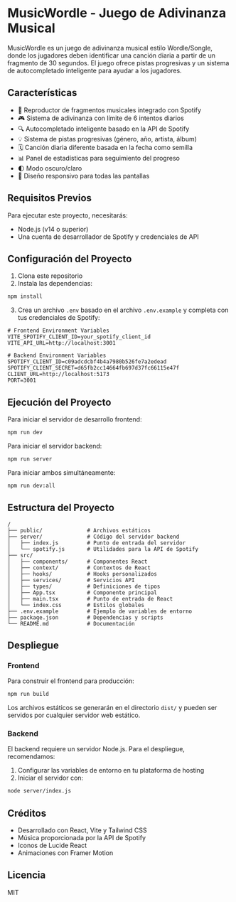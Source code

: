 # MusicWordle - Juego de Adivinanza Musical

MusicWordle es un juego de adivinanza musical estilo Wordle/Songle, donde los jugadores deben identificar una canción diaria a partir de un fragmento de 30 segundos. El juego ofrece pistas progresivas y un sistema de autocompletado inteligente para ayudar a los jugadores.

## Características

- 🎵 Reproductor de fragmentos musicales integrado con Spotify
- 🎮 Sistema de adivinanza con límite de 6 intentos diarios
- 🔍 Autocompletado inteligente basado en la API de Spotify
- 💡 Sistema de pistas progresivas (género, año, artista, álbum)
- 🗓️ Canción diaria diferente basada en la fecha como semilla
- 📊 Panel de estadísticas para seguimiento del progreso
- 🌓 Modo oscuro/claro
- 📱 Diseño responsivo para todas las pantallas

## Requisitos Previos

Para ejecutar este proyecto, necesitarás:

- Node.js (v14 o superior)
- Una cuenta de desarrollador de Spotify y credenciales de API

## Configuración del Proyecto

1. Clona este repositorio
2. Instala las dependencias:

```bash
npm install
```

3. Crea un archivo `.env` basado en el archivo `.env.example` y completa con tus credenciales de Spotify:

```
# Frontend Environment Variables
VITE_SPOTIFY_CLIENT_ID=your_spotify_client_id
VITE_API_URL=http://localhost:3001

# Backend Environment Variables
SPOTIFY_CLIENT_ID=c09adcdcbf4b4a7980b526fe7a2edead
SPOTIFY_CLIENT_SECRET=d65fb2cc14664fb697d37fc66115e47f
CLIENT_URL=http://localhost:5173
PORT=3001
```

## Ejecución del Proyecto

Para iniciar el servidor de desarrollo frontend:

```bash
npm run dev
```

Para iniciar el servidor backend:

```bash
npm run server
```

Para iniciar ambos simultáneamente:

```bash
npm run dev:all
```

## Estructura del Proyecto

```
/
├── public/              # Archivos estáticos
├── server/              # Código del servidor backend
│   ├── index.js         # Punto de entrada del servidor
│   └── spotify.js       # Utilidades para la API de Spotify
├── src/
│   ├── components/      # Componentes React
│   ├── context/         # Contextos de React
│   ├── hooks/           # Hooks personalizados
│   ├── services/        # Servicios API
│   ├── types/           # Definiciones de tipos
│   ├── App.tsx          # Componente principal
│   ├── main.tsx         # Punto de entrada de React
│   └── index.css        # Estilos globales
├── .env.example         # Ejemplo de variables de entorno
├── package.json         # Dependencias y scripts
└── README.md            # Documentación
```

## Despliegue

### Frontend

Para construir el frontend para producción:

```bash
npm run build
```

Los archivos estáticos se generarán en el directorio `dist/` y pueden ser servidos por cualquier servidor web estático.

### Backend

El backend requiere un servidor Node.js. Para el despliegue, recomendamos:

1. Configurar las variables de entorno en tu plataforma de hosting
2. Iniciar el servidor con:

```bash
node server/index.js
```

## Créditos

- Desarrollado con React, Vite y Tailwind CSS
- Música proporcionada por la API de Spotify
- Iconos de Lucide React
- Animaciones con Framer Motion

## Licencia

MIT